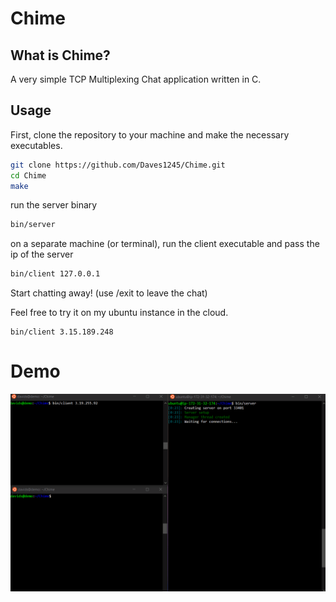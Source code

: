 # Chime

## What is Chime?
A very simple TCP Multiplexing Chat application written in C.

## Usage

First, clone the repository to your machine and make the necessary executables.
```bash
git clone https://github.com/Daves1245/Chime.git
cd Chime
make
```
run the server binary
```bash
bin/server
```
on a separate machine (or terminal), run the client executable and pass the ip of the server
```bash
bin/client 127.0.0.1
```
Start chatting away!
(use /exit to leave the chat)

Feel free to try it on my ubuntu instance in the cloud.
```
bin/client 3.15.189.248
```
# Demo
![Chime demo](demo/demo.gif)
